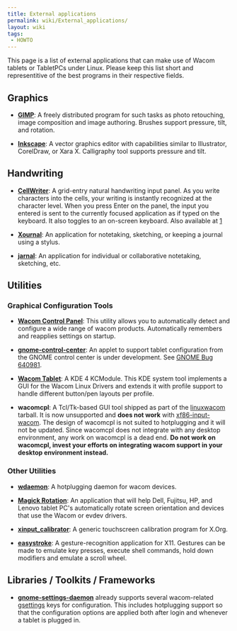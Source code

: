 ```yaml
---
title: External applications
permalink: wiki/External_applications/
layout: wiki
tags:
 - HOWTO
---
```


This page is a list of external applications that can make use of Wacom
tablets or TabletPCs under Linux. Please keep this list short and
representitive of the best programs in their respective fields.

Graphics
--------

-   **[GIMP](http://www.gimp.org/)**: A freely distributed program for
    such tasks as photo retouching, image composition and image
    authoring. Brushes support pressure, tilt, and rotation.

<!-- -->

-   **[Inkscape](http://inkscape.org/)**: A vector graphics editor with
    capabilities similar to Illustrator, CorelDraw, or Xara X.
    Calligraphy tool supports pressure and tilt.

Handwriting
-----------

-   **[CellWriter](http://code.google.com/p/cellwriter/)**: A grid-entry
    natural handwriting input panel. As you write characters into the
    cells, your writing is instantly recognized at the character level.
    When you press Enter on the panel, the input you entered is sent to
    the currently focused application as if typed on the keyboard. It
    also toggles to an on-screen keyboard. Also available at
    [1](http://risujin.org/cellwriter/)

<!-- -->

-   **[Xournal](http://xournal.sourceforge.net/)**: An application for
    notetaking, sketching, or keeping a journal using a stylus.

<!-- -->

-   **[jarnal](http://jarnal.wikispaces.com/)**: An application for
    individual or collaborative notetaking, sketching, etc.

Utilities
---------

### Graphical Configuration Tools

-   **[Wacom Control
    Panel](http://gtk-apps.org/content/show.php/Wacom+Control+Panel?content=104309)**:
    This utility allows you to automatically detect and configure a wide
    range of wacom products. Automatically remembers and reapplies
    settings on startup.

<!-- -->

-   **[gnome-control-center](http://git.gnome.org/browse/gnome-control-center)**:
    An applet to support tablet configuration from the GNOME control
    center is under development. See [GNOME Bug
    640981](https://bugzilla.gnome.org/show_bug.cgi?id=640981).

<!-- -->

-   **[Wacom
    Tablet](http://kde-apps.org/content/show.php/wacom+tablet?content=114856)**:
    A KDE 4 KCModule. This KDE system tool implements a GUI for the
    Wacom Linux Drivers and extends it with profile support to handle
    different button/pen layouts per profile.

<!-- -->

-   **wacomcpl**: A Tcl/Tk-based GUI tool shipped as part of the
    [linuxwacom](linuxwacom "wikilink") tarball. It is now unsupported
    and **does not work** with
    [xf86-input-wacom](xf86-input-wacom "wikilink"). The design of
    wacomcpl is not suited to hotplugging and it will not be updated.
    Since wacomcpl does not integrate with any desktop environment, any
    work on wacomcpl is a dead end. **Do not work on wacomcpl, invest
    your efforts on integrating wacom support in your desktop
    environment instead.**

### Other Utilities

-   **[wdaemon](wdaemon "wikilink")**: A hotplugging daemon for wacom
    devices.

<!-- -->

-   **[Magick Rotation](https://launchpad.net/magick-rotation)**: An
    application that will help Dell, Fujitsu, HP, and Lenovo tablet PC's
    automatically rotate screen orientation and devices that use the
    Wacom or evdev drivers.

<!-- -->

-   **[xinput\_calibrator](http://www.freedesktop.org/wiki/Software/xinput_calibrator)**:
    A generic touchscreen calibration program for X.Org.

<!-- -->

-   **[easystroke](https://sourceforge.net/apps/trac/easystroke/)**: A
    gesture-recognition application for X11. Gestures can be made to
    emulate key presses, execute shell commands, hold down modifiers and
    emulate a scroll wheel.

Libraries / Toolkits / Frameworks
---------------------------------

-   **[gnome-settings-daemon](http://git.gnome.org/browse/gnome-settings-daemon/commit/?id=9863ccf9d99fdd712778b31197365723b9caa0behttp://git.gnome.org/browse/gnome-settings-daemon/commit/?id=9863ccf9d99fdd712778b31197365723b9caa0be)**
    already supports several wacom-related
    [gsettings](http://library.gnome.org/devel/gio/2.28/GSettings.html)
    keys for configuration. This includes hotplugging support so that
    the configuration options are applied both after login and whenever
    a tablet is plugged in.
